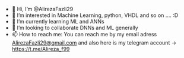 - 👋 Hi, I’m @AlirezaFazli29
- 👀 I’m interested in Machine Learning, python, VHDL and so on .... :D
- 🌱 I’m currently learning ML and ANNs
- 💞️ I’m looking to collaborate DNNs and ML generally 
- 📫 How to reach me: You can reach me by my email adress AlirezaFazli29@gmail.com and also here is my telegram account -> https://t.me/Alireza_f99

<!---
AlirezaFazli29/AlirezaFazli29 is a ✨ special ✨ repository because its `README.md` (this file) appears on your GitHub profile.
You can click the Preview link to take a look at your changes.
--->
